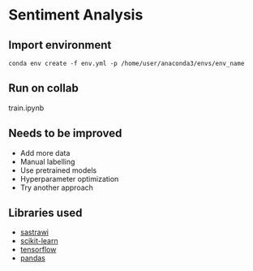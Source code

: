 # Sentiment Analysis

## Import environment
```
conda env create -f env.yml -p /home/user/anaconda3/envs/env_name
```

## Run on collab
train.ipynb

## Needs to be improved
- Add more data
- Manual labelling
- Use pretrained models
- Hyperparameter optimization
- Try another approach


## Libraries used
- [sastrawi](https://github.com/sastrawi/sastrawi)
- [scikit-learn](https://scikit-learn.org/stable/)
- [tensorflow](https://www.tensorflow.org/)
- [pandas](https://pandas.pydata.org/)
